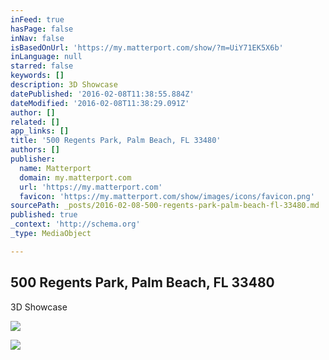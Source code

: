 ```yaml
---
inFeed: true
hasPage: false
inNav: false
isBasedOnUrl: 'https://my.matterport.com/show/?m=UiY71EK5X6b'
inLanguage: null
starred: false
keywords: []
description: 3D Showcase
datePublished: '2016-02-08T11:38:55.884Z'
dateModified: '2016-02-08T11:38:29.091Z'
author: []
related: []
app_links: []
title: '500 Regents Park, Palm Beach, FL 33480'
authors: []
publisher:
  name: Matterport
  domain: my.matterport.com
  url: 'https://my.matterport.com'
  favicon: 'https://my.matterport.com/show/images/icons/favicon.png'
sourcePath: _posts/2016-02-08-500-regents-park-palm-beach-fl-33480.md
published: true
_context: 'http://schema.org'
_type: MediaObject

---
```

<article style=""><h1>500 Regents Park, Palm Beach, FL 33480</h1><p>3D Showcase</p><img src="https://my.matterport.com/api/v1/player/models/UiY71EK5X6b/thumb" /></article>

![](https://the-grid-user-content.s3-us-west-2.amazonaws.com/a75b1b07-1abd-4b0b-903e-8011c7b31809.jpg)